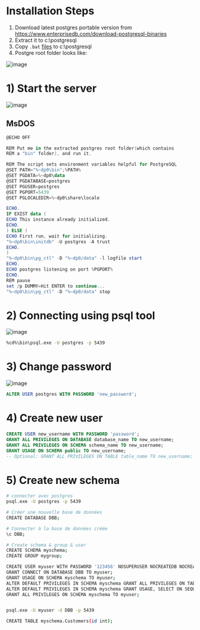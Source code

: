 # Installation Steps
1) Download latest postgres portable version from https://www.enterprisedb.com/download-postgresql-binaries
2) Extract it to c:\postgresql
3) Copy `.bat` [files](https://github.com/boubkhaled/postgre-portable-scripts/tree/main/windows) to c:\postgresql
4) Postgre root folder looks like:

![image](https://github.com/boubkhaled/postgre-portable-scripts/assets/18572114/b325954d-0fa0-4591-80d3-a2070fd9cc24)


# 1) Start the server

![image](https://github.com/boubkhaled/postgre-portable-scripts/assets/18572114/3bfc25bf-46ae-454a-ade3-8ce87676a0fa)

## MsDOS
```powershell
@ECHO OFF

REM Put me in the extracted postgres root folder(which contains 
REM a "bin" folder), and run it.

REM The script sets environment variables helpful for PostgreSQL
@SET PATH="%~dp0\bin";%PATH%
@SET PGDATA=%~dp0\data
@SET PGDATABASE=postgres
@SET PGUSER=postgres
@SET PGPORT=5439
@SET PGLOCALEDIR=%~dp0\share\locale

ECHO.
IF EXIST data (
ECHO This instance already initialized.
ECHO.
) ELSE (
ECHO First run, wait for initializing.
"%~dp0\bin\initdb" -U postgres -A trust
ECHO.
)
"%~dp0\bin\pg_ctl" -D "%~dp0/data" -l logfile start
ECHO.
ECHO postgres listening on port %PGPORT%
ECHO.
REM pause
set /p DUMMY=Hit ENTER to continue...
"%~dp0\bin\pg_ctl" -D "%~dp0/data" stop
```

# 2) Connecting using psql tool
![image](https://github.com/boubkhaled/postgre-portable-scripts/assets/18572114/a3bb42c5-0cdf-44c8-964a-11703303af2c)

```bash
%cd%\bin\psql.exe -U postgres -p 5439
```

# 3) Change password
![image](https://github.com/boubkhaled/postgre-portable-scripts/assets/18572114/1d30093b-0be2-4d2c-b18f-95322635169e)

```sql
ALTER USER postgres WITH PASSWORD 'new_password';
```

# 4) Create new user
```sql
CREATE USER new_username WITH PASSWORD 'password';
GRANT ALL PRIVILEGES ON DATABASE database_name TO new_username;
GRANT ALL PRIVILEGES ON SCHEMA schema_name TO new_username;
GRANT USAGE ON SCHEMA public TO new_username;
-- Optional: GRANT ALL PRIVILEGES ON TABLE table_name TO new_username;
```

# 5) Create new schema
```bash
# connecter avec postgres
psql.exe -U postgres -p 5439

# Créer une nouvelle base de données
CREATE DATABASE DBB;

# Connecter à la base de données créée
\c DBB;

# Create schema & group & user
CREATE SCHEMA myschema;
CREATE GROUP mygroup;

CREATE USER myuser WITH PASSWORD '123456' NOSUPERUSER NOCREATEDB NOCREATEROLE;
GRANT CONNECT ON DATABASE DBB TO myuser;
GRANT USAGE ON SCHEMA myschema TO myuser;
ALTER DEFAULT PRIVILEGES IN SCHEMA myschema GRANT ALL PRIVILEGES ON TABLES TO myuser;
ALTER DEFAULT PRIVILEGES IN SCHEMA myschema GRANT USAGE, SELECT ON SEQUENCES TO myuser;
GRANT ALL PRIVILEGES ON SCHEMA myschema TO myuser;


psql.exe -U myuser -d DBB -p 5439

CREATE TABLE myschema.Customers(id int);
```
